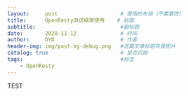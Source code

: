 ```yaml
---
layout:     post   				    # 使用的布局（不需要改）
title:      OpenResty测试框架使用    # 标题
subtitle:                           #副标题
date:       2020-11-12 				# 时间
author:     DYD 				    # 作者
header-img: img/post-bg-debug.png 	#这篇文章标题背景图片
catalog: true 						# 是否归档
tags:								#标签
    - OpenResty
---
```


TEST

